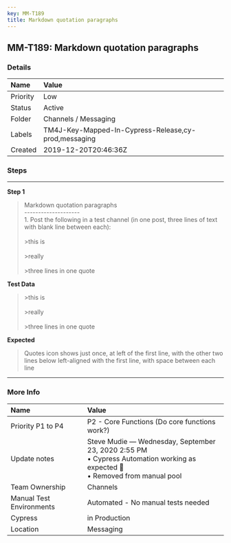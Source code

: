 ```yaml
---
key: MM-T189
title: Markdown quotation paragraphs
---
```


## MM-T189: Markdown quotation paragraphs

### Details

| Name     | Value                                                |
| :------- | :--------------------------------------------------- |
| Priority | Low                                                  |
| Status   | Active                                               |
| Folder   | Channels / Messaging                                 |
| Labels   | TM4J-Key-Mapped-In-Cypress-Release,cy-prod,messaging |
| Created  | 2019-12-20T20:46:36Z                                 |

### Steps

<hr/>

**Step 1**

> <article>Markdown quotation paragraphs<br>--------------------<br>1. Post the following in a test channel (in one post, three lines of text with blank line between each):<br><br>&gt;this is<br><br>&gt;really<br><br>&gt;three lines in one quote</article>

**Test Data**

> <article>&gt;this is<br><br>&gt;really<br><br>&gt;three lines in one quote</article>

**Expected**

> <article>Quotes icon shows just once, at left of the first line, with the other two lines below left-aligned with the first line, with space between each line</article>

<hr/>

### More Info

| Name                     | Value                                                                                                                           |
| :----------------------- | :------------------------------------------------------------------------------------------------------------------------------ |
| Priority P1 to P4        | P2 - Core Functions (Do core functions work?)                                                                                   |
| Update notes             | Steve Mudie — Wednesday, September 23, 2020 2:55 PM<br>• Cypress Automation working as expected 🎉<br>• Removed from manual pool |
| Team Ownership           | Channels                                                                                                                        |
| Manual Test Environments | Automated - No manual tests needed                                                                                              |
| Cypress                  | in Production                                                                                                                   |
| Location                 | Messaging                                                                                                                       |
